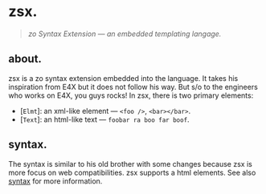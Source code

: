 # zsx.

> *zo Syntax Extension — an embedded templating langage.*

## about.

zsx is a zo syntax extension embedded into the language. It takes his inspiration from E4X but it does not follow his way. But s/o to the engineers who works on E4X, you guys rocks! In zsx, there is two primary elements:

- [`Elmt`]: an xml-like element — `<foo />`, `<bar></bar>`.
- [`Text`]: an html-like text — `foobar ra boo far boof`.

## syntax.

The syntax is similar to his old brother with some changes because zsx is more focus on web compatibilities. zsx supports a html elements. See also [syntax](../../examples/templating) for more information.
